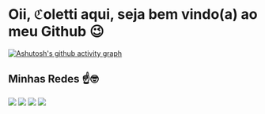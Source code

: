 <h1>Oii, ℭoletti aqui, seja bem vindo(a) ao meu Github 😉</h1>

[![Ashutosh's github activity graph](https://github-readme-activity-graph.vercel.app/graph?username=matheuscoletti08&bg_color=000000&color=8a2be2&line=8a2be2&point=004ad3&area=true&hide_border=true)](https://github.com/ashutosh00710/github-readme-activity-graph)
<h2>Minhas Redes ☝️🤓</h2>
<div> 
  <a href="https://instagram.com/mxth_coletti" target="_blank"><img src="https://img.shields.io/badge/-Instagram-%23E4405F?style=for-the-badge&logo=instagram&logoColor=white" target="_blank"></a>
 <a href="https://discord.com/users/887130335849091092" target="_blank"><img src="https://img.shields.io/badge/Discord-7289DA?style=for-the-badge&logo=discord&logoColor=white" target="_blank"></a> 
  <a href = "mailto:matheus.coletti08@gmail.com"><img src="https://img.shields.io/badge/-Gmail-%23333?style=for-the-badge&logo=gmail&logoColor=white" target="_blank"></a>
  <a href="https://www.linkedin.com/in/matheus-marques-coletti-06a4a1274/" target="_blank"><img src="https://img.shields.io/badge/-LinkedIn-%230077B5?style=for-the-badge&logo=linkedin&logoColor=white" target="_blank"></a> 
  
</div>
